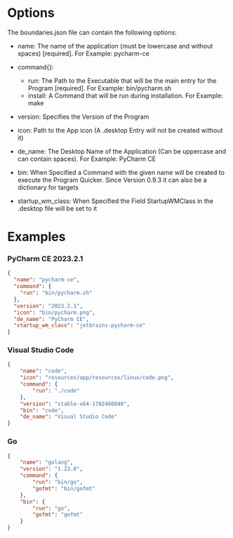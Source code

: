 # Options
The boundaries.json file can contain the following options:
- name: The name of the application (must be lowercase and without spaces) [required]. For Example: pycharm-ce
- command{}:
  - run: The Path to the Executable that will be the main entry for the Program [required]. For Example: bin/pycharm.sh
  - install: A Command that will be run during installation. For Example: make

- version: Specifies the Version of the Program
- icon: Path to the App icon (A .desktop Entry will not be created without it)
- de_name: The Desktop Name of the Application  (Can be uppercase and can contain spaces). For Example: PyCharm CE
- bin: When Specified a Command with the given name will be created to execute the Program Quicker. Since Version 0.9.3 it can also be a dictionary for targets
- startup_wm_class: When Specified the Field StartupWMClass in the .desktop file will be set to it

# Examples
### PyCharm CE 2023.2.1
```json
{
  "name": "pycharm-ce",
  "command": {
    "run": "bin/pycharm.sh"
  },
  "version": "2023.2.1",
  "icon": "bin/pycharm.png",
  "de_name": "PyCharm CE",
  "startup_wm_class": "jetbrains-pycharm-ce"
}
```
### Visual Studio Code
```json
{
    "name": "code",
    "icon": "resources/app/resources/linux/code.png",
    "command": {
        "run": "./code"
    },
    "version": "stable-x64-1702460840",
    "bin": "code",
    "de_name": "Visual Studio Code"
}
```

### Go
```json
{
	"name": "golang",
	"version": "1.23.0",
	"command": {
		"run": "bin/go",
		"gofmt": "bin/gofmt"
	},
	"bin": {
		"run": "go",
		"gofmt": "gofmt"
	}
}
```